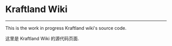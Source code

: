 # Kraftland Wiki

---

This is the work in progress Kraftland wiki's source code.

这里是 Kraftland Wiki 的源代码页面.